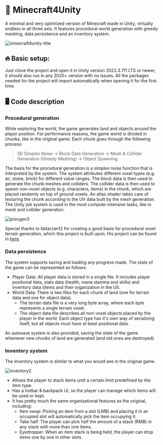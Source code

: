 # :crystal_ball: Minecraft4Unity
A minimal and very optimized version of Minecraft made in Unity, virtually endless in all three axis.  It features procedural world generation with greedy meshing, data persistence and an inventory system.

![minecraft4unity-title](https://github.com/paternostrox/Minecraft4Unity/assets/19597048/40c69361-4ced-4745-8e24-b096923101d0)


## :fire: Basic setup:

Just clone the project and open it in Unity version 2022.3.7f1 LTS or newer, it should also run in any 2020+ version with no issues.
All the packages needed for the project will import automatically when opening it for the first time.

## :desktop_computer: Code description

### Procedural generation
While exploring the world, the game generates land and objects around the player position. For performance reasons, the game world is divided in chunks, like in the original game. Each chunk goes through the following process:

> 3D Simplex Noise -> Block Data Generation -> Mesh & Collider Generation (Greedy Meshing) -> Object Spawning

The basis for the procedural generation is a simplex noise function that is interpreted by the system. The system attributes different voxel types (e.g. air, stone, brick) for different value ranges. The block data is then used to generate the chunk meshes and colliders. The collider data is then used to spawn non-voxel objects (e.g. characters, items) in the chunk, which are placed randomly on top of ground voxels. An atlas shader takes care of texturing the chunk according to the UV data built by the mesh generation. The Unity job system is used in the most compute-intensive tasks, like in mesh and collider generation.

![procgen3](https://github.com/paternostrox/Minecraft4Unity/assets/19597048/918fb99a-21ce-438d-8ec7-507f97e68ad6)

Special thanks to bbtarzan12 for creating a good basis for procedural voxel terrain generation, which this project is built upon. His project can be found in [here](https://github.com/bbtarzan12/Unity-Procedural-Voxel-Terrain).

### Data persistence
The system supports saving and loading any progress made. The state of the game can be represented as follows:
- Player Data: All player data is stored in a single file. It includes player positional data, stats data (health, mana stamina and skills) and inventory data (items and their organization in the UI).
- World Data: There is two files for each chunk of land (one for terrain data and one for object data). 
  - The terrain data file is a very long byte array, where each byte represents a single terrain voxel.
  - The object data file describes all non-voxel objects placed by the player in the world. Each object type has it's own way of serializing itself, but all objects must have at least positional data.

An autosave system is also provided, saving the state of the game whenever new chunks of land are generated (and old ones are destroyed).

### Inventory system
The inventory system is similar to what you would see in the original game.

![inventory2](https://github.com/paternostrox/Minecraft4Unity/assets/19597048/9ec1320f-ea05-4198-b65d-ce23ea2af9c4)

- Allows the player to stack items until a certain limit predefined by the item type.
- Has a hotbar & backpack UI, so the player can manage which items will be used or kept.
- It has pretty much the same organizational features as the original, including:
  - Item swap: Picking an item from a slot (LMB) and placing it in an occupied slot will automatically pick the item occupying it.
  - Take half: The player can pick half the amount of a stack (RMB) in any stack with more than one items. 
  - Eyedropper: When an item stack is being held, the player can drop items one by one in other slots. 
